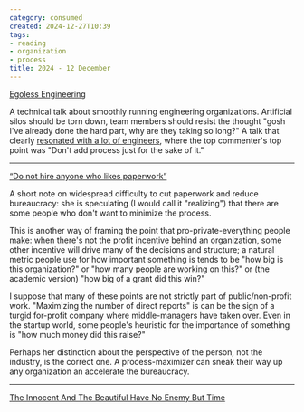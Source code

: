 ```yaml
---
category: consumed
created: 2024-12-27T10:39
tags:
- reading
- organization
- process
title: 2024 - 12 December
---
```



[Egoless Engineering](https://egoless.engineering/)

A technical talk about smoothly running engineering organizations. Artificial silos should be torn down, team members should resist the thought "gosh I've already done the hard part, why are they taking so long?" 
A talk that clearly [resonated with a lot of engineers](https://news.ycombinator.com/item?id=42311069), where the top commenter's top point was "Don't add process just for the sake of it."

-----------------------

[“Do not hire anyone who likes paperwork”](https://substack.com/profile/868193-sarah-constantin/note/c-82253082)

A short note on widespread difficulty to cut paperwork and reduce bureaucracy: she is speculating (I would call it "realizing") that there are some people who don't want to minimize the process.

This is another way of framing the point that pro-private-everything people make: when there's not the profit incentive behind an organization, some other incentive will drive many of the decisions and structure; a natural metric people use for how important something is tends to be "how big is this organization?" or "how many people are working on this?" or (the academic version) "how big of a grant did this win?" 

I suppose that many of these points are not strictly part of public/non-profit work. "Maximizing the number of direct reports" is can be the sign of a turgid for-profit company where middle-managers have taken over. Even in the startup world, some people's heuristic for the importance of something is "how much money did this raise?"

Perhaps her distinction about the perspective of the person, not the industry, is the correct one. A process-maximizer can sneak their way up any organization an accelerate the bureaucracy.

-------------------

[The Innocent And The Beautiful Have No Enemy But Time](https://www.astralcodexten.com/p/the-innocent-and-the-beautiful-have)